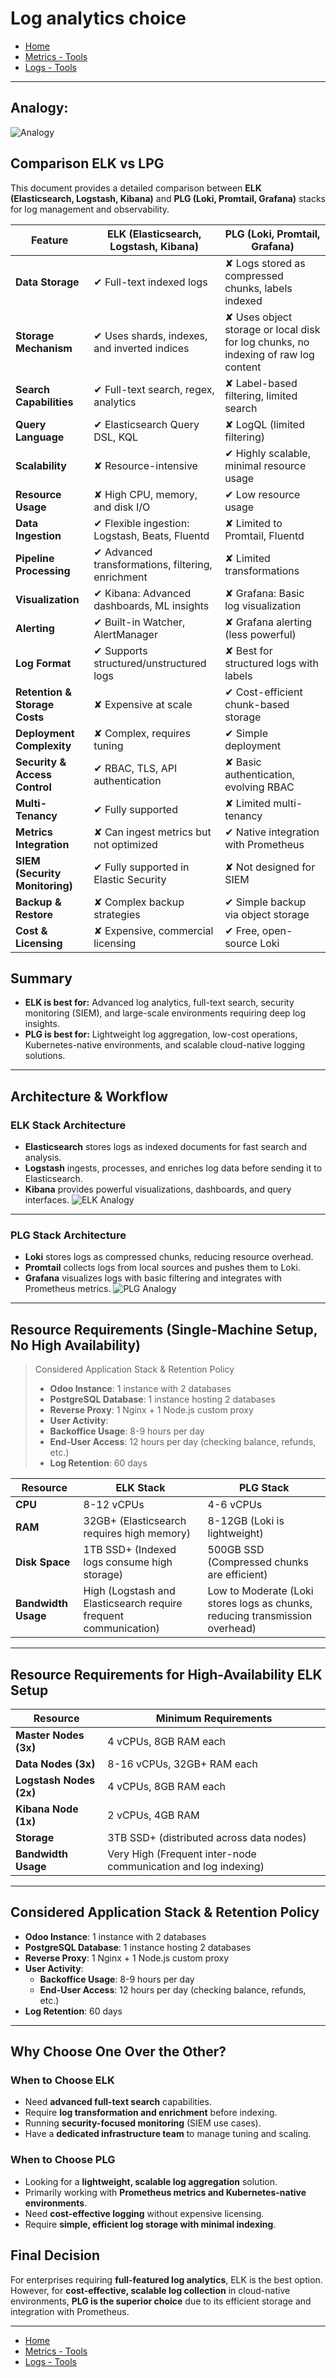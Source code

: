 
# Log analytics choice

- [Home](/README.md)
- [Metrics - Tools](/metrics/ReadMe.md)
- [Logs - Tools](/logs/ReadMe.md)
---

## Analogy:
![Analogy](attatchments/analogy.png)



## Comparison ELK vs LPG

This document provides a detailed comparison between **ELK (Elasticsearch, Logstash, Kibana)** and **PLG (Loki, Promtail, Grafana)** stacks for log management and observability.

| Feature | ELK (Elasticsearch, Logstash, Kibana) | PLG (Loki, Promtail, Grafana) |
|---------|--------------------------------------|------------------------------------|
| **Data Storage** | ✔ Full-text indexed logs | ✘ Logs stored as compressed chunks, labels indexed |
| **Storage Mechanism** | ✔ Uses shards, indexes, and inverted indices | ✘ Uses object storage or local disk for log chunks, no indexing of raw log content |
| **Search Capabilities** | ✔ Full-text search, regex, analytics | ✘ Label-based filtering, limited search |
| **Query Language** | ✔ Elasticsearch Query DSL, KQL | ✘ LogQL (limited filtering) |
| **Scalability** | ✘ Resource-intensive | ✔ Highly scalable, minimal resource usage |
| **Resource Usage** | ✘ High CPU, memory, and disk I/O | ✔ Low resource usage |
| **Data Ingestion** | ✔ Flexible ingestion: Logstash, Beats, Fluentd | ✘ Limited to Promtail, Fluentd |
| **Pipeline Processing** | ✔ Advanced transformations, filtering, enrichment | ✘ Limited transformations |
| **Visualization** | ✔ Kibana: Advanced dashboards, ML insights | ✘ Grafana: Basic log visualization |
| **Alerting** | ✔ Built-in Watcher, AlertManager | ✘ Grafana alerting (less powerful) |
| **Log Format** | ✔ Supports structured/unstructured logs | ✘ Best for structured logs with labels |
| **Retention & Storage Costs** | ✘ Expensive at scale | ✔ Cost-efficient chunk-based storage |
| **Deployment Complexity** | ✘ Complex, requires tuning | ✔ Simple deployment |
| **Security & Access Control** | ✔ RBAC, TLS, API authentication | ✘ Basic authentication, evolving RBAC |
| **Multi-Tenancy** | ✔ Fully supported | ✘ Limited multi-tenancy |
| **Metrics Integration** | ✘ Can ingest metrics but not optimized | ✔ Native integration with Prometheus |
| **SIEM (Security Monitoring)** | ✔ Fully supported in Elastic Security | ✘ Not designed for SIEM |
| **Backup & Restore** | ✘ Complex backup strategies | ✔ Simple backup via object storage |
| **Cost & Licensing** | ✘ Expensive, commercial licensing | ✔ Free, open-source Loki |

## Summary
- **ELK is best for:** Advanced log analytics, full-text search, security monitoring (SIEM), and large-scale environments requiring deep log insights.
- **PLG is best for:** Lightweight log aggregation, low-cost operations, Kubernetes-native environments, and scalable cloud-native logging solutions.

---
## Architecture & Workflow
### ELK Stack Architecture
- **Elasticsearch** stores logs as indexed documents for fast search and analysis.
- **Logstash** ingests, processes, and enriches log data before sending it to Elasticsearch.
- **Kibana** provides powerful visualizations, dashboards, and query interfaces.
![ELK Analogy](attatchments/elk.png)


---
### PLG Stack Architecture
- **Loki** stores logs as compressed chunks, reducing resource overhead.
- **Promtail** collects logs from local sources and pushes them to Loki.
- **Grafana** visualizes logs with basic filtering and integrates with Prometheus metrics.
![PLG Analogy](attatchments/plg.png)



---

## Resource Requirements (Single-Machine Setup, No High Availability)

> Considered Application Stack & Retention Policy
>- **Odoo Instance**: 1 instance with 2 databases
>- **PostgreSQL Database**: 1 instance hosting 2 databases
>- **Reverse Proxy**: 1 Nginx + 1 Node.js custom proxy
>- **User Activity**:
>  - **Backoffice Usage**: 8-9 hours per day
>  - **End-User Access**: 12 hours per day (checking balance, refunds, etc.)
>- **Log Retention**: 60 days



| Resource | ELK Stack | PLG Stack |
|----------|----------|----------|
| **CPU** | 8-12 vCPUs | 4-6 vCPUs |
| **RAM** | 32GB+ (Elasticsearch requires high memory) | 8-12GB (Loki is lightweight) |
| **Disk Space** | 1TB SSD+ (Indexed logs consume high storage) | 500GB SSD (Compressed chunks are efficient) |
| **Bandwidth Usage** | High (Logstash and Elasticsearch require frequent communication) | Low to Moderate (Loki stores logs as chunks, reducing transmission overhead) |

---

## Resource Requirements for High-Availability ELK Setup

| Resource | Minimum Requirements |
|----------|---------------------|
| **Master Nodes (3x)** | 4 vCPUs, 8GB RAM each |
| **Data Nodes (3x)** | 8-16 vCPUs, 32GB+ RAM each |
| **Logstash Nodes (2x)** | 4 vCPUs, 8GB RAM each |
| **Kibana Node (1x)** | 2 vCPUs, 4GB RAM |
| **Storage** | 3TB SSD+ (distributed across data nodes) |
| **Bandwidth Usage** | Very High (Frequent inter-node communication and log indexing) |

---

## Considered Application Stack & Retention Policy
- **Odoo Instance**: 1 instance with 2 databases
- **PostgreSQL Database**: 1 instance hosting 2 databases
- **Reverse Proxy**: 1 Nginx + 1 Node.js custom proxy
- **User Activity**:
  - **Backoffice Usage**: 8-9 hours per day
  - **End-User Access**: 12 hours per day (checking balance, refunds, etc.)
- **Log Retention**: 60 days

---

## Why Choose One Over the Other?
### When to Choose ELK
- Need **advanced full-text search** capabilities.
- Require **log transformation and enrichment** before indexing.
- Running **security-focused monitoring** (SIEM use cases).
- Have a **dedicated infrastructure team** to manage tuning and scaling.

### When to Choose PLG
- Looking for a **lightweight, scalable log aggregation** solution.
- Primarily working with **Prometheus metrics and Kubernetes-native environments**.
- Need **cost-effective logging** without expensive licensing.
- Require **simple, efficient log storage with minimal indexing**.

## Final Decision
For enterprises requiring **full-featured log analytics**, ELK is the best option. However, for **cost-effective, scalable log collection** in cloud-native environments, **PLG is the superior choice** due to its efficient storage and integration with Prometheus.

---

- [Home](/README.md)
- [Metrics - Tools](/metrics/ReadMe.md)
- [Logs - Tools](/logs/ReadMe.md)

